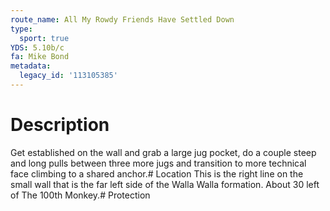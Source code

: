 ```yaml
---
route_name: All My Rowdy Friends Have Settled Down
type:
  sport: true
YDS: 5.10b/c
fa: Mike Bond
metadata:
  legacy_id: '113105385'
---
```

# Description
Get established on the wall and grab a large jug pocket, do a couple steep and long pulls between three more jugs and transition to more technical face climbing to a shared anchor.# Location
This is the right line on the small wall that is the far left side of the Walla Walla formation.  About 30 left of The 100th Monkey.# Protection
